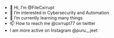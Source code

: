 - 👋 Hi, I’m @FileCxrrupt
- 👀 I’m interested in Cybersecurity and Automation
- 🌱 I’m currently learning many things
- 📫 How to reach me @cxrrupt77 on twitter
- I am more active on Instagram @puru._.jeet

<!---
FileCxrrupt/FileCxrrupt is a ✨ special ✨ repository because its `README.md` (this file) appears on your GitHub profile.
You can click the Preview link to take a look at your changes.
--->
